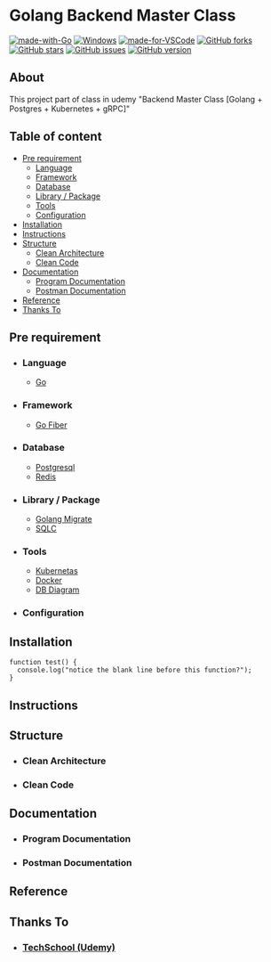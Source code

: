 # Golang Backend Master Class

[![made-with-Go](https://img.shields.io/badge/Made%20with-Go-1f425f.svg)](https://go.dev/)
[![Windows](https://svgshare.com/i/ZhY.svg)](https://svgshare.com/i/ZhY.svg)
[![made-for-VSCode](https://img.shields.io/badge/Made%20for-VSCode-1f425f.svg)](https://code.visualstudio.com/)
[![GitHub forks](https://badgen.net/github/forks/reven-erlangga/go-backend-master-class/)](https://GitHub.com/reven-erlangga/go-backend-master-class/network/)
[![GitHub stars](https://badgen.net/github/stars/reven-erlangga/go-backend-master-class)](https://GitHub.com/reven-erlangga/go-backend-master-class/stargazers/)
[![GitHub issues](https://badgen.net/github/issues/reven-erlangga/go-backend-master-class/)](https://GitHub.com/reven-erlangga/go-backend-master-class/issues/)
[![GitHub version](https://badge.fury.io/gh/reven-erlangga%go-backend-master-class.svg)](https://github.com/reven-erlangga/go-backend-master-class)

## About

This project part of class in udemy "Backend Master Class [Golang + Postgres + Kubernetes + gRPC]"

## Table of content

- [Pre requirement](#pre-requirement)
  - [Language](#language)
  - [Framework](#framework)
  - [Database](#database)
  - [Library / Package](#library--package)
  - [Tools](#tools)
  - [Configuration](#configuration)
- [Installation](#installation)
- [Instructions](#instructions)
- [Structure](#structure)
  - [Clean Architecture](#clean-architecture)
  - [Clean Code](#clean-code)
- [Documentation](#documentation)
  - [Program Documentation](#program-documentation)
  - [Postman Documentation](#postman-documentation)
- [Reference](#reference)
- [Thanks To](#thanks-to)

## Pre requirement

- ### Language

  - [Go](https://go.dev/)

- ### Framework

  - [Go Fiber](https://gofiber.io/)

- ### Database

  - [Postgresql](https://www.postgresql.org/)
  - [Redis](https://redis.io/)

- ### Library / Package

  - [Golang Migrate](https://github.com/golang-migrate/migrate)
  - [SQLC](https://github.com/kyleconroy/sqlc)

- ### Tools

  - [Kubernetas](https://kubernetes.io/id/)
  - [Docker](https://www.docker.com/)
  - [DB Diagram](https://dbdiagram.io/)

- ### Configuration

## Installation

```
function test() {
  console.log("notice the blank line before this function?");
}
```

## Instructions

## Structure

- ### Clean Architecture
- ### Clean Code

## Documentation

- ### Program Documentation
- ### Postman Documentation

## Reference

## Thanks To

- ### [TechSchool (Udemy)](https://www.udemy.com/user/tech-school/)
